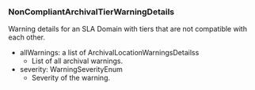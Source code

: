 ### NonCompliantArchivalTierWarningDetails
Warning details for an SLA Domain with tiers that are not compatible with each other.

- allWarnings: a list of ArchivalLocationWarningsDetailss
  - List of all archival warnings.
- severity: WarningSeverityEnum
  - Severity of the warning.
